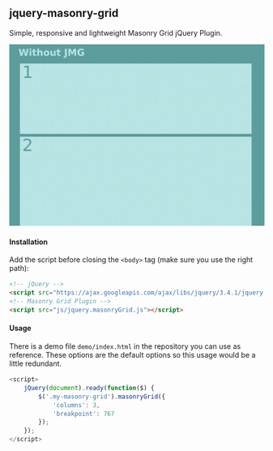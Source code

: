 jquery-masonry-grid
-------------------

Simple, responsive and lightweight Masonry Grid jQuery Plugin.

![jquery-masonry-grid GIF](resources/demo.gif)

#### Installation

Add the script before closing the `<body>` tag (make sure you use the right path):
```html
<!-- jQuery -->
<script src="https://ajax.googleapis.com/ajax/libs/jquery/3.4.1/jquery.min.js"></script>
<!-- Masonry Grid Plugin -->
<script src="js/jquery.masonryGrid.js"></script>
```

#### Usage
There is a demo file `demo/index.html` in the repository you can use as reference.
These options are the default options so this usage would be a little redundant.
```js
<script>
    jQuery(document).ready(function($) {
        $('.my-masonry-grid').masonryGrid({
            'columns': 3,
            'breakpoint': 767
        });
    });
</script>
```

